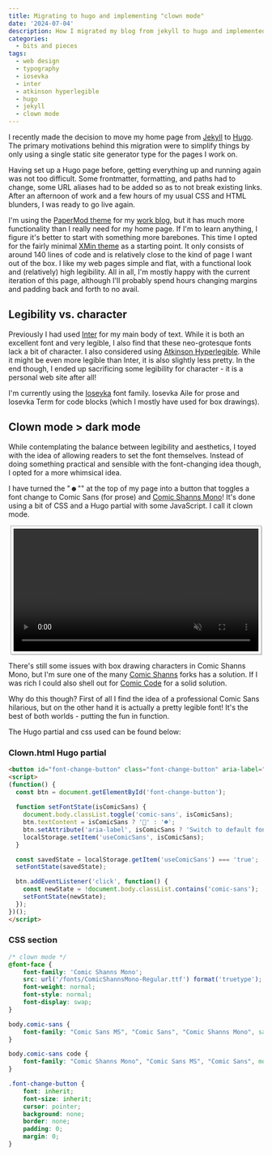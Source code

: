 ```yaml
---
title: Migrating to hugo and implementing "clown mode"
date: '2024-07-04'
description: How I migrated my blog from jekyll to hugo and implemented "clown mode" to view the page with an alternate font.
categories: 
  - bits and pieces
tags:
  - web design
  - typography
  - iosevka
  - inter
  - atkinson hyperlegible
  - hugo
  - jekyll
  - clown mode
---
```


I recently made the decision to move my home page from [Jekyll](https://jekyllrb.com/) to [Hugo](https://gohugo.io/). 
The primary motivations behind this migration were to simplify things by only using a single static site generator type for the pages I work on. 

Having set up a Hugo page before, getting everything up and running again was not too difficult. 
Some frontmatter, formatting, and paths had to change, some URL aliases had to be added so as to not break existing links. 
After an afternoon of work and a few hours of my usual CSS and HTML blunders, I was ready to go live again.

I'm using the [PaperMod theme](https://github.com/adityatelange/hugo-PaperMod) for my [work blog](https://digitalpreservation-blog.nb.no/), but it has much more functionality than I really need for my home page. 
If I'm to learn anything, I figure it's better to start with something more barebones. 
This time I opted for the fairly minimal [XMin theme](https://github.com/yihui/hugo-xmin) as a starting point. 
It only consists of around 140 lines of code and is relatively close to the kind of page I want out of the box. 
I like my web pages simple and flat, with a functional look and (relatively) high legibility. 
All in all, I'm mostly happy with the current iteration of this page, although I'll probably spend hours changing margins and padding back and forth to no avail.

## Legibility vs. character
Previously I had used [Inter](https://rsms.me/inter/) for my main body of text. 
While it is both an excellent font and very legible, I also find that these neo-grotesque fonts lack a bit of character. 
I also considered using [Atkinson Hyperlegible](https://brailleinstitute.org/freefont). 
While it might be even more legible than Inter, it is also slightly less pretty.
In the end though, I ended up sacrificing some legibility for character - it is a personal web site after all!

I'm currently using the [Iosevka](https://typeof.net/Iosevka/) font family. 
Iosevka Aile for prose and Iosevka Term for code blocks (which I mostly have used for box drawings). 

## Clown mode > dark mode
While contemplating the balance between legibility and aesthetics, I toyed with the idea of allowing readers to set the font themselves. 
Instead of doing something practical and sensible with the font-changing idea though, I opted for a more whimsical idea.

I have turned the "☻"" at the top of my page into a button that toggles a font change to Comic Sans (for prose) and [Comic Shanns Mono](https://github.com/jesusmgg/comic-shanns-mono)! 
It's done using a bit of CSS and a Hugo partial with some JavaScript.
I call it clown mode.

<div style="border: 1px solid #aaa; box-shadow: 2px 2px #ddd; padding: 5px; margin: 4px;">
<video width="100%" autoplay muted loop playsinline;
   <source src="clowndemo.mp4" type="video/mp4">
   <p>Your browser does not support the video format/codec.</p>
</video>
</div>

There's still some issues with box drawing characters in Comic Shanns Mono, but I'm sure one of the many [Comic Shanns](https://github.com/shannpersand/comic-shanns) forks has a solution. 
If I was rich I could also shell out for [Comic Code](https://tosche.net/fonts/comic-code) for a solid solution.

Why do this though? 
First of all I find the idea of a professional Comic Sans hilarious, but on the other hand it is actually a pretty legible font!
It's the best of both worlds - putting the fun in function.

The Hugo partial and css used can be found below:

### Clown.html Hugo partial

```html
<button id="font-change-button" class="font-change-button" aria-label="Toggle font style">☻</button>
<script>
(function() {
  const btn = document.getElementById('font-change-button');
  
  function setFontState(isComicSans) {
    document.body.classList.toggle('comic-sans', isComicSans);
    btn.textContent = isComicSans ? '🤡' : '☻';
    btn.setAttribute('aria-label', isComicSans ? 'Switch to default font' : 'Switch to Comic Sans');
    localStorage.setItem('useComicSans', isComicSans);
  }

  const savedState = localStorage.getItem('useComicSans') === 'true';
  setFontState(savedState);

  btn.addEventListener('click', function() {
    const newState = !document.body.classList.contains('comic-sans');
    setFontState(newState);
  });
})();
</script>
```

### CSS section
```css
/* clown mode */
@font-face {
    font-family: 'Comic Shanns Mono';
    src: url('/fonts/ComicShannsMono-Regular.ttf') format('truetype');
    font-weight: normal;
    font-style: normal;
    font-display: swap;
}

body.comic-sans { 
    font-family: "Comic Sans MS", "Comic Sans", "Comic Shanns Mono", sans-serif;
}

body.comic-sans code { 
    font-family: "Comic Shanns Mono", "Comic Sans MS", "Comic Sans", monospace; 
}

.font-change-button {
    font: inherit;
    font-size: inherit;
    cursor: pointer;
    background: none;
    border: none;
    padding: 0;
    margin: 0;
}
```

